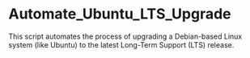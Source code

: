 # Automate_Ubuntu_LTS_Upgrade
This script automates the process of upgrading a Debian-based Linux system (like Ubuntu) to the latest Long-Term Support (LTS) release.
